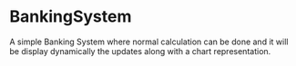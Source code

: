 # BankingSystem
A simple Banking System where normal calculation can be done and it will be display dynamically the updates along with a chart representation.

